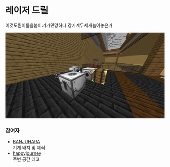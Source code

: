 # 레이저 드릴

이것도뭔이름을붙이기가민망하다 걍기계두세개늘어놓은거

![메인](../../asset/systems/laser_drill/main.jpg)

### 참여자
<!-- player_desc_open -->
- [BANJUHARA](../members/BANJUHARA.md)  
기계 배치 및 제작
- [happyjourney](../members/happyjourney.md)  
주변 공간 데코
<!-- player_desc_close-->
